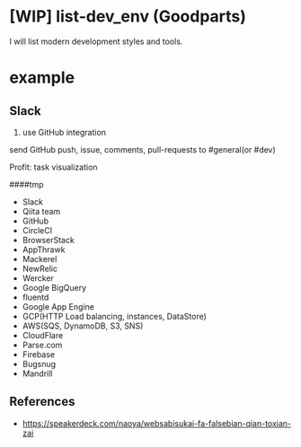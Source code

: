 [WIP] list-dev_env (Goodparts)
============

I will list modern development styles and tools.

example
===

Slack
---

1. use GitHub integration

send GitHub push, issue, comments, pull-requests to #general(or #dev)

Profit: task visualization

####tmp

- Slack
- Qiita team
- GitHub
- CircleCI
- BrowserStack
- AppThrawk
- Mackerel
- NewRelic
- Wercker
- Google BigQuery
- fluentd
- Google App Engine
- GCP(HTTP Load balancing, instances, DataStore)
- AWS(SQS, DynamoDB, S3, SNS)
- CloudFlare
- Parse.com
- Firebase
- Bugsnug
- Mandrill

References
---

- https://speakerdeck.com/naoya/websabisukai-fa-falsebian-qian-toxian-zai

